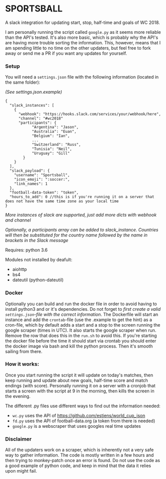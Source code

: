 # SPORTSBALL

A slack integration for updating start, stop, half-time and goals of WC 2018.

I am personally running the script called `google.py` as it seems more reliable than the API's tested.
It's also more basic, which is probably why the API's are having more trouble sorting the information.
This, however, means that I am spending little to no time on the other updaters, but feel free to fork away or send me a PR if you want any updates for yourself.


### Setup
You will need a `settings.json` file with the following information (located in the same folder):

_(See settings.json.example)_
```
{
  "slack_instances": [
    {
      "webhook": "https://hooks.slack.com/services/your/webhook/here",
      "channel": "#wc2018"
      "participants": {
            "Argentina": "Jason",
            "Australia": "Euan",
            "Belgium": "Ian",
            ...
            "Switzerland": "Russ",
            "Tunisia": "Neil",
            "Uruguay": "Gill"
        }
    }
  ],
  "slack_payload": {
    "username": "Sportsball",
    "icon_emoji": ":soccer:",
    "link_names": 1
  },
  "football-data-token": "token",
  "hours_to_add": 0 //this is if you're running it on a server that does not have the same time zone as your local time
}
```
_More instances of slack are supported, just add more dicts with webhook and channel_

_Optionally, a participants array can be added to slack_instance. Countries will then be substituted for the country name followed by the name in brackets in the Slack message_

Requires: python 3.6

Modules not installed by deafult:
* aiohttp
* bs4
* dateutil (python-dateutil)

### Docker
Optionally you can build and run the docker file in order to avoid having to install python3 and or it's dependencies. Do not forget to _first create a valid `settings.json`-file with the correct information_.
The Dockerfile will start an instance and add the `crontab`-file (use the .example to get the hint) as a cron-file, which by default adds a start and a stop to the screen running the google scraper (times in UTC).
It also starts the google scraper when run. Remove the row that does this in the `run.sh` to avoid this.
If you're starting the docker file before the time it should start via crontab you should enter the docker image via bash and kill the python process. Then it's smooth sailing from there.


### How it works:
Once you start running the script it will update on today's matches, then keep running and update about new goals, half-time score and match endings (with score).
Personally running it on a server with a cronjob that starts a screen with the script at 9 in the morning, then kills the screen in the evening.

The different .py files use different ways to find out the information needed:
* `wc.py` uses the API of https://github.com/estiens/world_cup_json
* `fd.py` uses the API of football-data.org (a token from there is needed)
* `google.py` is a webscraper that uses googles real time updates


### Disclaimer
All of the updaters work on a scraper, which is inherently not a very safe way to gather information.
The code is mostly written in a few hours and then trying to monkey-patch once an error is found.
Do not use the code as a good example of python code, and keep in mind that the data it relies upon might fail.
